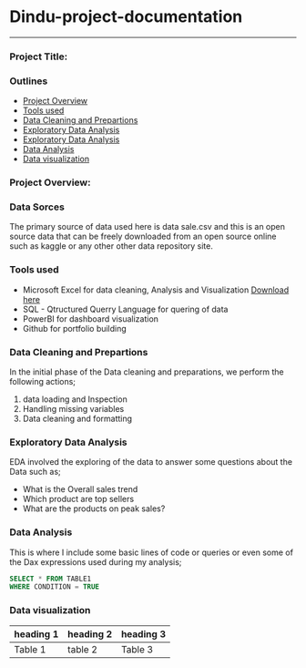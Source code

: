 # Dindu-project-documentation
---

### Project Title: 

### Outlines
- [Project Overview](#project-overview)
- [Tools used](#tools-used)
- [Data Cleaning and Prepartions](#data-cleaning-and-prepartions)
- [Exploratory Data Analysis](#exploratory-data-analysis)
- [Exploratory Data Analysis](#exploratory-data-analysis)
- [Data Analysis](#data-analysis)
- [Data visualization](#data-visualization)
### Project Overview: 

### Data Sorces
The primary source of data used here is data sale.csv and this is an open source data that can be freely downloaded from an open source online such as kaggle or any other other data repository site.

### Tools used
- Microsoft Excel for data cleaning, Analysis and Visualization [Download here](https://www.microsoft.com)
- SQL - Qtructured Querry Language for quering of data
- PowerBI for dashboard visualization
- Github for portfolio building

### Data Cleaning and Prepartions
In the initial phase of the Data cleaning and preparations, we perform the following actions;
1. data loading and Inspection
2. Handling missing variables
3. Data cleaning and formatting

### Exploratory Data Analysis
EDA involved the exploring of the data to answer some questions about the Data such as;
- What is the Overall sales trend
- Which product are top sellers
- What are the products on peak sales?

### Data Analysis
This is where I include some basic lines of code or queries or even some of the Dax expressions used during my analysis;

```SQL
SELECT * FROM TABLE1
WHERE CONDITION = TRUE
```

### Data visualization

|heading 1|heading 2|heading 3|
|---------|---------|---------|
|Table 1  |table 2  |Table 3  |
